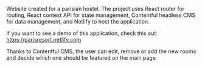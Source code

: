 Website created for a parisian hostel. The project uses React router for routing, React context API for state management, Contentful headless CMS for data management, and Netlify to host the application. 

If you want to see a demo of this application, check this out:
https://parisresort.netlify.com

Thanks to Contentful CMS, the user can edit, remove or add the new rooms and decide which one should be featured on the main page. 

